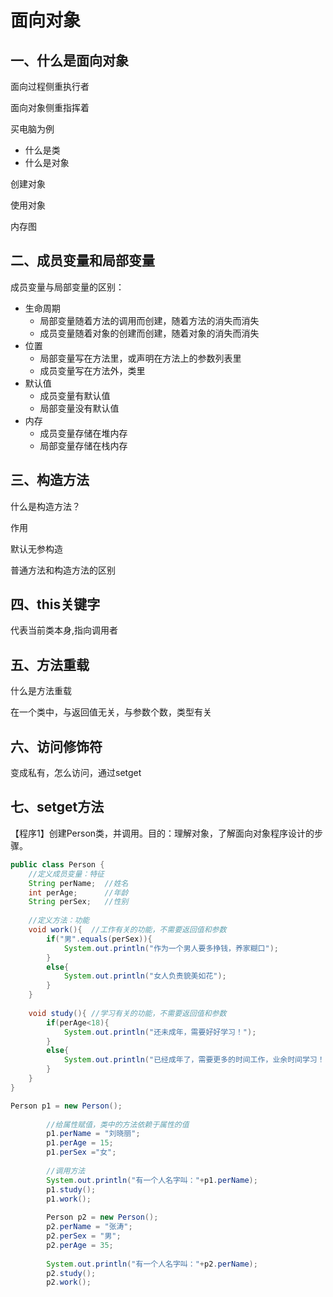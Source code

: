 # 面向对象

## 一、什么是面向对象

面向过程侧重执行者

面向对象侧重指挥着

买电脑为例

- 什么是类
- 什么是对象

创建对象

使用对象

内存图

## 二、成员变量和局部变量

成员变量与局部变量的区别：

- 生命周期
  - 局部变量随着方法的调用而创建，随着方法的消失而消失
  - 成员变量随着对象的创建而创建，随着对象的消失而消失
- 位置
  - 局部变量写在方法里，或声明在方法上的参数列表里
  - 成员变量写在方法外，类里
- 默认值
  - 成员变量有默认值
  - 局部变量没有默认值
- 内存
  - 成员变量存储在堆内存
  - 局部变量存储在栈内存

## 三、构造方法

什么是构造方法？

作用

默认无参构造

普通方法和构造方法的区别

## 四、this关键字

代表当前类本身,指向调用者

## 五、方法重载

什么是方法重载

在一个类中，与返回值无关，与参数个数，类型有关

## 六、访问修饰符

变成私有，怎么访问，通过setget

## 七、setget方法





【程序1】创建Person类，并调用。目的：理解对象，了解面向对象程序设计的步骤。

```java
public class Person {
	//定义成员变量：特征
	String perName;  //姓名
	int perAge;	     //年龄
	String perSex;   //性别
	
	//定义方法：功能
	void work(){  //工作有关的功能，不需要返回值和参数
		if("男".equals(perSex)){
			System.out.println("作为一个男人要多挣钱，养家糊口");
		}
		else{
			System.out.println("女人负责貌美如花");
		}
	}
	
	void study(){ //学习有关的功能，不需要返回值和参数
		if(perAge<18){
			System.out.println("还未成年，需要好好学习！");
		}
		else{
			System.out.println("已经成年了，需要更多的时间工作，业余时间学习！");
		}
	}
}
```

```java
Person p1 = new Person();
		
		//给属性赋值，类中的方法依赖于属性的值
		p1.perName = "刘晓丽";
		p1.perAge = 15;
		p1.perSex ="女";
		
		//调用方法
		System.out.println("有一个人名字叫："+p1.perName);
		p1.study();
		p1.work();
		
		Person p2 = new Person();
		p2.perName = "张涛";
		p2.perSex = "男";
		p2.perAge = 35;
		
		System.out.println("有一个人名字叫："+p2.perName);
		p2.study();
		p2.work();
		
```

